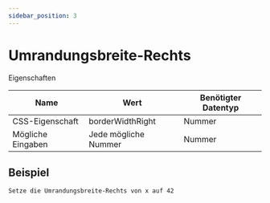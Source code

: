 ```yaml
---
sidebar_position: 3
---
```


# Umrandungsbreite-Rechts

Eigenschaften

| Name              | Wert              | Benötigter Datentyp   |
| ----              | ----              | --------------------- |
| CSS-Eigenschaft   | borderWidthRight    | Nummer           |
| Mögliche Eingaben | Jede mögliche Nummer | Nummer           |

## Beispiel
```
Setze die Umrandungsbreite-Rechts von x auf 42
```
